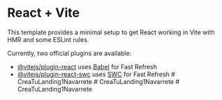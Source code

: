 # React + Vite

This template provides a minimal setup to get React working in Vite with HMR and some ESLint rules.

Currently, two official plugins are available:

- [@vitejs/plugin-react](https://github.com/vitejs/vite-plugin-react/blob/main/packages/plugin-react/README.md) uses [Babel](https://babeljs.io/) for Fast Refresh
- [@vitejs/plugin-react-swc](https://github.com/vitejs/vite-plugin-react-swc) uses [SWC](https://swc.rs/) for Fast Refresh
#   C r e a T u L a n d i n g 1 N a v a r r e t e  
 #   C r e a T u L a n d i n g 1 N a v a r r e t e  
 #   C r e a T u L a n d i n g 1 N a v a r r e t e  
 
